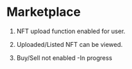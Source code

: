# Marketplace

1) NFT upload function enabled for user.

2) Uploaded/Listed NFT can be viewed.

3) Buy/Sell not enabled -In progress 

